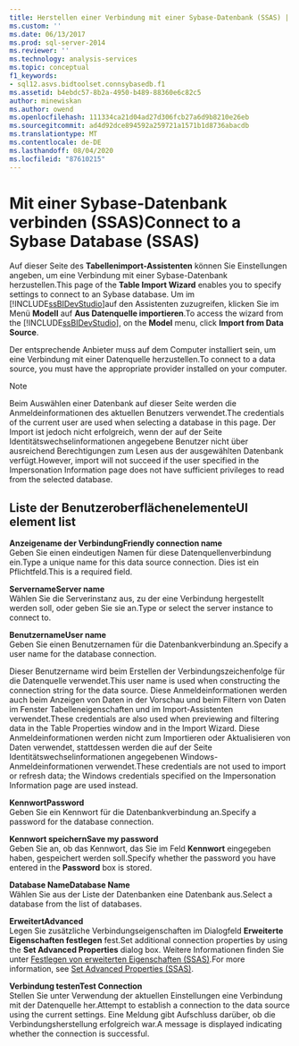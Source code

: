 ```yaml
---
title: Herstellen einer Verbindung mit einer Sybase-Datenbank (SSAS) | Microsoft-Dokumentation
ms.custom: ''
ms.date: 06/13/2017
ms.prod: sql-server-2014
ms.reviewer: ''
ms.technology: analysis-services
ms.topic: conceptual
f1_keywords:
- sql12.asvs.bidtoolset.connsybasedb.f1
ms.assetid: b4ebdc57-8b2a-4950-b489-88360e6c82c5
author: minewiskan
ms.author: owend
ms.openlocfilehash: 111334ca21d04ad27d306fcb27a6d9b8210e26eb
ms.sourcegitcommit: ad4d92dce894592a259721a1571b1d8736abacdb
ms.translationtype: MT
ms.contentlocale: de-DE
ms.lasthandoff: 08/04/2020
ms.locfileid: "87610215"
---
```

# <a name="connect-to-a-sybase-database-ssas"></a><span data-ttu-id="3ea2f-102">Mit einer Sybase-Datenbank verbinden (SSAS)</span><span class="sxs-lookup"><span data-stu-id="3ea2f-102">Connect to a Sybase Database (SSAS)</span></span>
  <span data-ttu-id="3ea2f-103">Auf dieser Seite des **Tabellenimport-Assistenten** können Sie Einstellungen angeben, um eine Verbindung mit einer Sybase-Datenbank herzustellen.</span><span class="sxs-lookup"><span data-stu-id="3ea2f-103">This page of the **Table Import Wizard** enables you to specify settings to connect to an Sybase database.</span></span> <span data-ttu-id="3ea2f-104">Um im [!INCLUDE[ssBIDevStudio](../includes/ssbidevstudio-md.md)]auf den Assistenten zuzugreifen, klicken Sie im Menü **Modell** auf **Aus Datenquelle importieren**.</span><span class="sxs-lookup"><span data-stu-id="3ea2f-104">To access the wizard from the [!INCLUDE[ssBIDevStudio](../includes/ssbidevstudio-md.md)], on the **Model** menu, click **Import from Data Source**.</span></span>  
  
 <span data-ttu-id="3ea2f-105">Der entsprechende Anbieter muss auf dem Computer installiert sein, um eine Verbindung mit einer Datenquelle herzustellen.</span><span class="sxs-lookup"><span data-stu-id="3ea2f-105">To connect to a data source, you must have the appropriate provider installed on your computer.</span></span>  
  
> [!NOTE]  
>  <span data-ttu-id="3ea2f-106">Beim Auswählen einer Datenbank auf dieser Seite werden die Anmeldeinformationen des aktuellen Benutzers verwendet.</span><span class="sxs-lookup"><span data-stu-id="3ea2f-106">The credentials of the current user are used when selecting a database in this page.</span></span> <span data-ttu-id="3ea2f-107">Der Import ist jedoch nicht erfolgreich, wenn der auf der Seite Identitätswechselinformationen angegebene Benutzer nicht über ausreichend Berechtigungen zum Lesen aus der ausgewählten Datenbank verfügt.</span><span class="sxs-lookup"><span data-stu-id="3ea2f-107">However, import will not succeed if the user specified in the Impersonation Information page does not have sufficient privileges to read from the selected database.</span></span>  
  
## <a name="ui-element-list"></a><span data-ttu-id="3ea2f-108">Liste der Benutzeroberflächenelemente</span><span class="sxs-lookup"><span data-stu-id="3ea2f-108">UI element list</span></span>  
 <span data-ttu-id="3ea2f-109">**Anzeigename der Verbindung**</span><span class="sxs-lookup"><span data-stu-id="3ea2f-109">**Friendly connection name**</span></span>  
 <span data-ttu-id="3ea2f-110">Geben Sie einen eindeutigen Namen für diese Datenquellenverbindung ein.</span><span class="sxs-lookup"><span data-stu-id="3ea2f-110">Type a unique name for this data source connection.</span></span> <span data-ttu-id="3ea2f-111">Dies ist ein Pflichtfeld.</span><span class="sxs-lookup"><span data-stu-id="3ea2f-111">This is a required field.</span></span>  
  
 <span data-ttu-id="3ea2f-112">**Servername**</span><span class="sxs-lookup"><span data-stu-id="3ea2f-112">**Server name**</span></span>  
 <span data-ttu-id="3ea2f-113">Wählen Sie die Serverinstanz aus, zu der eine Verbindung hergestellt werden soll, oder geben Sie sie an.</span><span class="sxs-lookup"><span data-stu-id="3ea2f-113">Type or select the server instance to connect to.</span></span>  
  
 <span data-ttu-id="3ea2f-114">**Benutzername**</span><span class="sxs-lookup"><span data-stu-id="3ea2f-114">**User name**</span></span>  
 <span data-ttu-id="3ea2f-115">Geben Sie einen Benutzernamen für die Datenbankverbindung an.</span><span class="sxs-lookup"><span data-stu-id="3ea2f-115">Specify a user name for the database connection.</span></span>  
  
 <span data-ttu-id="3ea2f-116">Dieser Benutzername wird beim Erstellen der Verbindungszeichenfolge für die Datenquelle verwendet.</span><span class="sxs-lookup"><span data-stu-id="3ea2f-116">This user name is used when constructing the connection string for the data source.</span></span> <span data-ttu-id="3ea2f-117">Diese Anmeldeinformationen werden auch beim Anzeigen von Daten in der Vorschau und beim Filtern von Daten im Fenster Tabelleneigenschaften und im Import-Assistenten verwendet.</span><span class="sxs-lookup"><span data-stu-id="3ea2f-117">These credentials are also used when previewing and filtering data in the Table Properties window and in the Import Wizard.</span></span> <span data-ttu-id="3ea2f-118">Diese Anmeldeinformationen werden nicht zum Importieren oder Aktualisieren von Daten verwendet, stattdessen werden die auf der Seite Identitätswechselinformationen angegebenen Windows-Anmeldeinformationen verwendet.</span><span class="sxs-lookup"><span data-stu-id="3ea2f-118">These credentials are not used to import or refresh data; the Windows credentials specified on the Impersonation Information page are used instead.</span></span>  
  
 <span data-ttu-id="3ea2f-119">**Kennwort**</span><span class="sxs-lookup"><span data-stu-id="3ea2f-119">**Password**</span></span>  
 <span data-ttu-id="3ea2f-120">Geben Sie ein Kennwort für die Datenbankverbindung an.</span><span class="sxs-lookup"><span data-stu-id="3ea2f-120">Specify a password for the database connection.</span></span>  
  
 <span data-ttu-id="3ea2f-121">**Kennwort speichern**</span><span class="sxs-lookup"><span data-stu-id="3ea2f-121">**Save my password**</span></span>  
 <span data-ttu-id="3ea2f-122">Geben Sie an, ob das Kennwort, das Sie im Feld **Kennwort** eingegeben haben, gespeichert werden soll.</span><span class="sxs-lookup"><span data-stu-id="3ea2f-122">Specify whether the password you have entered in the **Password** box is stored.</span></span>  
  
 <span data-ttu-id="3ea2f-123">**Database Name**</span><span class="sxs-lookup"><span data-stu-id="3ea2f-123">**Database Name**</span></span>  
 <span data-ttu-id="3ea2f-124">Wählen Sie aus der Liste der Datenbanken eine Datenbank aus.</span><span class="sxs-lookup"><span data-stu-id="3ea2f-124">Select a database from the list of databases.</span></span>  
  
 <span data-ttu-id="3ea2f-125">**Erweitert**</span><span class="sxs-lookup"><span data-stu-id="3ea2f-125">**Advanced**</span></span>  
 <span data-ttu-id="3ea2f-126">Legen Sie zusätzliche Verbindungseigenschaften im Dialogfeld **Erweiterte Eigenschaften festlegen** fest.</span><span class="sxs-lookup"><span data-stu-id="3ea2f-126">Set additional connection properties by using the **Set Advanced Properties** dialog box.</span></span> <span data-ttu-id="3ea2f-127">Weitere Informationen finden Sie unter [Festlegen von erweiterten Eigenschaften &#40;SSAS&#41;](set-advanced-properties-ssas.md).</span><span class="sxs-lookup"><span data-stu-id="3ea2f-127">For more information, see [Set Advanced Properties &#40;SSAS&#41;](set-advanced-properties-ssas.md).</span></span>  
  
 <span data-ttu-id="3ea2f-128">**Verbindung testen**</span><span class="sxs-lookup"><span data-stu-id="3ea2f-128">**Test Connection**</span></span>  
 <span data-ttu-id="3ea2f-129">Stellen Sie unter Verwendung der aktuellen Einstellungen eine Verbindung mit der Datenquelle her.</span><span class="sxs-lookup"><span data-stu-id="3ea2f-129">Attempt to establish a connection to the data source using the current settings.</span></span> <span data-ttu-id="3ea2f-130">Eine Meldung gibt Aufschluss darüber, ob die Verbindungsherstellung erfolgreich war.</span><span class="sxs-lookup"><span data-stu-id="3ea2f-130">A message is displayed indicating whether the connection is successful.</span></span>  
  
  
